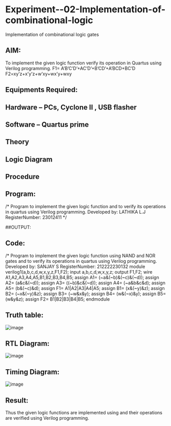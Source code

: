 # Experiment--02-Implementation-of-combinational-logic
Implementation of combinational logic gates
 
## AIM:
To implement the given logic function verify its operation in Quartus using Verilog programming.
 F1= A’B’C’D’+AC’D’+B’CD’+A’BCD+BC’D
F2=xy’z+x’y’z+w’xy+wx’y+wxy
 
 
 
## Equipments Required:
## Hardware – PCs, Cyclone II , USB flasher
## Software – Quartus prime


## Theory
 

## Logic Diagram
## Procedure
## Program:
/*
Program to implement the given logic function and to verify its operations in quartus using Verilog programming.
Developed by: LATHIKA L.J
RegisterNumber: 23012411 
*/

##OUTPUT:

## Code:

/*
Program to implement the given logic function using NAND and NOR gates and to verify its operations in quartus using Verilog programming.
Developed by: SANJAY S
RegisterNumber: 212222230132 
module verilog1(a,b,c,d,w,x,y,z,F1,F2);
input a,b,c,d,w,x,y,z;
output F1,F2;
wire  A1,A2,A3,A4,A5,B1,B2,B3,B4,B5;
assign A1= (~a&(~b)&(~c)&(~d));
assign A2= (a&c&(~d));
assign A3= ((~b)&c&(~d));
assign A4= (~a&b&c&d);
assign A5= (b&(~c)&d);
assign F1= A1|A2|A3|A4|A5;
assign B1= (x&(~y)&z);
assign B2= (~x&(~y)&z);
assign B3= (~w&x&y);
assign B4= (w&(~x)&y);
assign B5= (w&y&z);
assign F2= B1|B2|B3|B4|B5;
endmodule

## Truth table:

![image](https://github.com/Lathika2006/Experiment--02-Implementation-of-combinational-logic-/assets/148959215/d3c49bd1-68e5-464b-b0f0-4c3d1fcf3d79)

## RTL Diagram:

![image](https://github.com/Lathika2006/Experiment--02-Implementation-of-combinational-logic-/assets/148959215/13a304d7-7036-4067-a3ad-05a98c4c8e3e)

## Timing Diagram:

![image](https://github.com/Lathika2006/Experiment--02-Implementation-of-combinational-logic-/assets/148959215/08c3edfd-0245-4d9f-a5e6-88c32b89f029)

## Result:
Thus the given logic functions are implemented using  and their operations are verified using Verilog programming.
